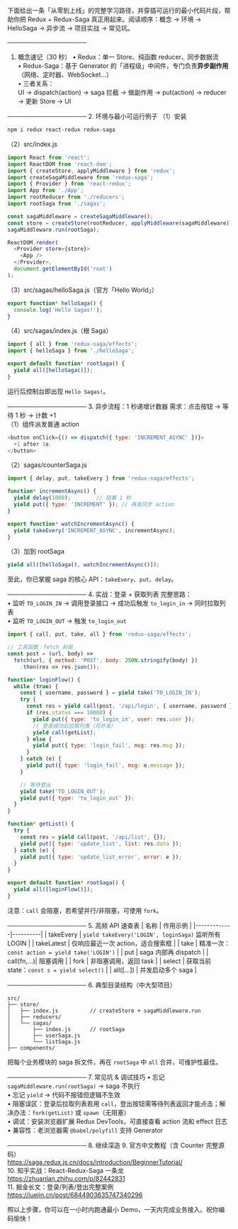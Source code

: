 

下面给出一条「从零到上线」的完整学习路径，并穿插可运行的最小代码片段，帮助你把 Redux + Redux-Saga 真正用起来。阅读顺序：概念 → 环境 → HelloSaga → 异步流 → 项目实战 → 常见坑。

──────────────────
1. 概念速记（30 秒）
• Redux：单一 Store、纯函数 reducer、同步数据流  
• Redux-Saga：基于 Generator 的「进程级」中间件，专门负责**异步副作用**（网络、定时器、WebSocket…）  
• 三者关系：  
  UI → dispatch(action) → saga 拦截 → 做副作用 → put(action) → reducer → 更新 Store → UI

──────────────────
2. 环境与最小可运行例子
（1）安装  
```bash
npm i redux react-redux redux-saga
```

（2）src/index.js  
```js
import React from 'react';
import ReactDOM from 'react-dom';
import { createStore, applyMiddleware } from 'redux';
import createSagaMiddleware from 'redux-saga';
import { Provider } from 'react-redux';
import App from './App';
import rootReducer from './reducers';
import rootSaga from './sagas';

const sagaMiddleware = createSagaMiddleware();
const store = createStore(rootReducer, applyMiddleware(sagaMiddleware));
sagaMiddleware.run(rootSaga);

ReactDOM.render(
  <Provider store={store}>
    <App />
  </Provider>,
  document.getElementById('root')
);
```

（3）src/sagas/helloSaga.js（官方「Hello World」）  
```js
export function* helloSaga() {
  console.log('Hello Sagas!');
}
```

（4）src/sagas/index.js（根 Saga）  
```js
import { all } from 'redux-saga/effects';
import { helloSaga } from './helloSaga';

export default function* rootSaga() {
  yield all([helloSaga()]);
}
```
运行后控制台即出现 `Hello Sagas!`。

──────────────────
3. 异步流程：1 秒递增计数器
需求：点击按钮 → 等待 1 秒 → 计数 +1  
（1）组件派发普通 action  
```js
<button onClick={() => dispatch({ type: 'INCREMENT_ASYNC' })}>
  +1 after 1s
</button>
```

（2）sagas/counterSaga.js  
```js
import { delay, put, takeEvery } from 'redux-saga/effects';

function* incrementAsync() {
  yield delay(1000);        // 阻塞 1 秒
  yield put({ type: 'INCREMENT' }); // 再发同步 action
}

export function* watchIncrementAsync() {
  yield takeEvery('INCREMENT_ASYNC', incrementAsync);
}
```

（3）加到 rootSaga  
```js
yield all([helloSaga(), watchIncrementAsync()]);
```
至此，你已掌握 saga 的核心 API：`takeEvery`、`put`、`delay`。

──────────────────
4. 实战：登录 + 获取列表
完整思路：  
• 监听 `TO_LOGIN_IN` → 调用登录接口 → 成功后触发 `to_login_in` → 同时拉取列表  
• 监听 `TO_LOGIN_OUT` → 触发 `to_login_out`

```js
import { call, put, take, all } from 'redux-saga/effects';

// 工具函数：fetch 封装
const post = (url, body) =>
  fetch(url, { method: 'POST', body: JSON.stringify(body) })
    .then(res => res.json());

function* loginFlow() {
  while (true) {
    const { username, password } = yield take('TO_LOGIN_IN');
    try {
      const res = yield call(post, '/api/login', { username, password });
      if (res.status === 10000) {
        yield put({ type: 'to_login_in', user: res.user });
        // 登录成功后拉取列表（可并发）
        yield call(getList);
      } else {
        yield put({ type: 'login_fail', msg: res.msg });
      }
    } catch (e) {
      yield put({ type: 'login_fail', msg: e.message });
    }

    // 等待登出
    yield take('TO_LOGIN_OUT');
    yield put({ type: 'to_login_out' });
  }
}

function* getList() {
  try {
    const res = yield call(post, '/api/list', {});
    yield put({ type: 'update_list', list: res.data });
  } catch (e) {
    yield put({ type: 'update_list_error', error: e });
  }
}

export default function* rootSaga() {
  yield all([loginFlow()]);
}
```
注意：`call` 会阻塞，若希望并行/非阻塞，可使用 `fork`。

──────────────────
5. 高频 API 速查表
| 名称        | 作用示例 |
|-------------|----------|
| takeEvery   | `yield takeEvery('LOGIN', loginSaga)` 监听所有 LOGIN |
| takeLatest  | 仅响应最近一次 action，适合搜索框 |
| take        | 精准一次：`const action = yield take('LOGIN')` |
| put         | saga 内部再 dispatch |
| call(fn,...)| 阻塞调用 |
| fork        | 非阻塞调用，返回 task |
| select      | 获取当前 state：`const s = yield select()` |
| all([...])  | 并发启动多个 saga |

──────────────────
6. 典型目录结构（中大型项目）
```
src/
├── store/
│   ├── index.js          // createStore + sagaMiddleware.run
│   ├── reducers/
│   └── sagas/
│       ├── index.js      // rootSaga
│       ├── userSaga.js
│       └── listSaga.js
├── components/
```
把每个业务模块的 saga 拆文件，再在 `rootSaga` 中 `all` 合并，可维护性最佳。

──────────────────
7. 常见坑 & 调试技巧
• 忘记 `sagaMiddleware.run(rootSaga)` → saga 不执行  
• 忘记 `yield` → 代码不报错但逻辑不生效  
• 阻塞误区：登录后拉取列表若用 `call`，登出按钮需等待列表返回才能点击；解决办法：`fork(getList)` 或 `spawn`（无阻塞）  
• 调试：安装浏览器扩展 Redux DevTools，可直接查看 action 流和 effect 日志  
• 兼容性：老浏览器需 `@babel/polyfill` 支持 Generator

──────────────────
8. 继续深造
9. 官方中文教程（含 Counter 完整源码）  
   https://saga.redux.js.cn/docs/introduction/BeginnerTutorial/  
10. 知乎实战：React-Redux-Saga 一条龙  
   https://zhuanlan.zhihu.com/p/82442831  
11. 掘金长文：登录/列表/登出完整案例  
   https://juejin.cn/post/6844903635747340296

照以上步骤，你可以在一小时内跑通最小 Demo，一天内完成业务接入。祝你编码愉快！